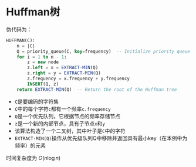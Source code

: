 # Huffman树

伪代码为：

```SQL
HUFFMAN(C):
    n = |C|
    Q = priority_queue(C, key=frequency)  -- Initialize priority queue with frequencies
    for i = 1 to n - 1:
        z = new node
        z.left = x = EXTRACT-MIN(Q)
        z.right = y = EXTRACT-MIN(Q)
        z.frequency = x.frequency + y.frequency
        INSERT(Q, z)
    return EXTRACT-MIN(Q)  -- Return the root of the Huffman tree
```

- `C`是要编码的字符集
- `C`中的每个字符`c`都有一个频率`c.frequency`
- `Q`是一个优先队列，它根据节点的频率存储节点
- `z`是一个新的内部节点，具有子节点`x`和`y`
- 该算法构造了一个二叉树，其中叶子是`C`中的字符
- `EXTRACT-MIN(Q)`操作从优先级队列Q中移除并返回具有最小key（在本例中为频率）的元素

时间复杂度为 $O(n\log n)$
